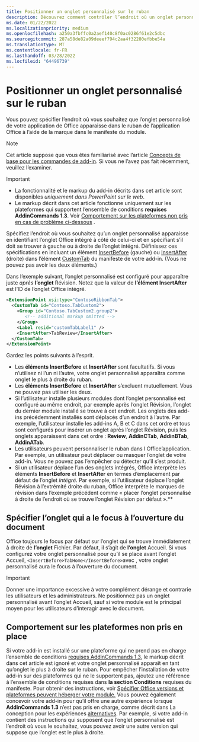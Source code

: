 ```yaml
---
title: Positionner un onglet personnalisé sur le ruban
description: Découvrez comment contrôler l’endroit où un onglet personnalisé apparaît sur Office ruban et s’il a le focus par défaut.
ms.date: 01/22/2022
ms.localizationpriority: medium
ms.openlocfilehash: a250a3fbffc0a2aef140c8f0ac0286f61e2c5dbc
ms.sourcegitcommit: 287a58de82a09deeef794c2aa4f32280efbbe54a
ms.translationtype: MT
ms.contentlocale: fr-FR
ms.lasthandoff: 03/28/2022
ms.locfileid: "64496739"
---
```

# <a name="position-a-custom-tab-on-the-ribbon"></a>Positionner un onglet personnalisé sur le ruban

Vous pouvez spécifier l’endroit où vous souhaitez que l’onglet personnalisé de votre application de Office apparaisse dans le ruban de l’application Office à l’aide de la marque dans le manifeste du module.

> [!NOTE]
> Cet article suppose que vous êtes familiarisé avec l’article [Concepts de base pour les commandes de add-in](add-in-commands.md). Si vous ne l’avez pas fait récemment, veuillez l’examiner.

> [!IMPORTANT]
>
> - La fonctionnalité et le markup du add-in décrits dans cet article sont disponibles *uniquement dans PowerPoint sur le web*.
> - Le markup décrit dans cet article fonctionne uniquement sur les plateformes qui supportent l’ensemble de conditions **requises AddinCommands 1.3**. Voir [Comportement sur les plateformes non pris en cas de problème ci-dessous](#behavior-on-unsupported-platforms) .

Spécifiez l’endroit où vous souhaitez qu’un onglet personnalisé apparaisse en identifiant l’onglet Office intégré à côté de celui-ci et en spécifiant s’il doit se trouver à gauche ou à droite de l’onglet intégré. Définissez ces spécifications en incluant un élément [InsertBefore](/javascript/api/manifest/customtab#insertbefore) (gauche) ou [InsertAfter](/javascript/api/manifest/customtab#insertafter) (droite) dans l’élément [CustomTab](/javascript/api/manifest/customtab) du manifeste de votre add-in. (Vous ne pouvez pas avoir les deux éléments.)

Dans l’exemple suivant, l’onglet personnalisé est configuré pour apparaître juste *après* **l’onglet** Révision. Notez que la valeur de **l’élément InsertAfter** est l’ID de l’onglet Office intégré. 

```xml
<ExtensionPoint xsi:type="ContosoRibbonTab">
  <CustomTab id="Contoso.TabCustom2">
    <Group id="Contoso.TabCustom2.group2">
       <!-- additional markup omitted -->
    </Group>
    <Label resid="customTabLabel1" />
    <InsertAfter>TabReview</InsertAfter>
  </CustomTab>
</ExtensionPoint>
```

Gardez les points suivants à l’esprit.

- Les **éléments InsertBefore** et **InsertAfter** sont facultatifs. Si vous n’utilisez ni l’un ni l’autre, votre onglet personnalisé apparaîtra comme onglet le plus à droite du ruban.
- Les **éléments InsertBefore** et **InsertAfter** s’excluent mutuellement. Vous ne pouvez pas utiliser les deux.
- Si l’utilisateur installe plusieurs modules dont l’onglet personnalisé est configuré au même endroit, par exemple après l’onglet  Révision, l’onglet du dernier module installé se trouve à cet endroit. Les onglets des add-ins précédemment installés sont déplacés d’un endroit à l’autre. Par exemple, l’utilisateur installe les add-ins A, B et C dans cet ordre et tous sont configurés pour insérer un onglet après l’onglet Révision, puis les onglets apparaissent dans cet ordre : **Review**, **AddinCTab**, **AddinBTab**, **AddinATab**.
- Les utilisateurs peuvent personnaliser le ruban dans l Office’application. Par exemple, un utilisateur peut déplacer ou masquer l’onglet de votre add-in. Vous ne pouvez pas l’empêcher ou détecter qu’il s’est produit.
- Si un utilisateur déplace l’un des onglets intégrés, Office interprète les éléments **InsertBefore** et **InsertAfter** en termes d’emplacement par défaut de l’onglet *intégré*. Par exemple, si l’utilisateur déplace  l’onglet Révision à l’extrémité droite du ruban, Office interprète le marques de révision dans l’exemple précédent comme « placer l’onglet personnalisé à droite de l’endroit où se trouve l’onglet Révision par défaut ».**

## <a name="specify-which-tab-has-focus-when-the-document-opens"></a>Spécifier l’onglet qui a le focus à l’ouverture du document

Office toujours le focus par défaut sur l’onglet qui se trouve immédiatement à droite de **l’onglet** Fichier. Par défaut, il s’agit de **l’onglet** Accueil. Si vous configurez votre onglet personnalisé pour qu’il  se place avant l’onglet Accueil, `<InsertBefore>TabHome</InsertBefore>`avec , votre onglet personnalisé aura le focus à l’ouverture du document.

> [!IMPORTANT]
> Donner une importance excessive à votre complément dérange et contrarie les utilisateurs et les administrateurs. Ne positionnez pas un onglet personnalisé  avant l’onglet Accueil, sauf si votre module est le principal moyen pour les utilisateurs d’interagir avec le document.

## <a name="behavior-on-unsupported-platforms"></a>Comportement sur les plateformes non pris en place

Si votre add-in est installé sur une plateforme qui ne prend pas en charge l’ensemble de conditions [requises AddinCommands 1.3](/javascript/api/requirement-sets/common/add-in-commands-requirement-sets), le markup décrit dans cet article est ignoré et votre onglet personnalisé apparaît en tant qu’onglet le plus à droite sur le ruban. Pour empêcher l’installation de votre add-in sur des plateformes qui ne le supportent pas, ajoutez une référence à l’ensemble de conditions requises dans **la section Conditions** requises du manifeste. Pour obtenir des instructions, voir [Spécifier Office versions et plateformes peuvent héberger votre module.](../develop/specify-office-hosts-and-api-requirements.md#specify-which-office-versions-and-platforms-can-host-your-add-in) Vous pouvez également concevoir votre add-in pour qu’il offre une autre expérience lorsque **AddinCommands 1.3** n’est pas pris en charge, comme décrit dans La conception pour les expériences [alternatives](../develop/specify-office-hosts-and-api-requirements.md#design-for-alternate-experiences). Par exemple, si votre add-in contient des instructions qui supposent que l’onglet personnalisé est l’endroit où vous le souhaitez, vous pouvez avoir une autre version qui suppose que l’onglet est le plus à droite.
